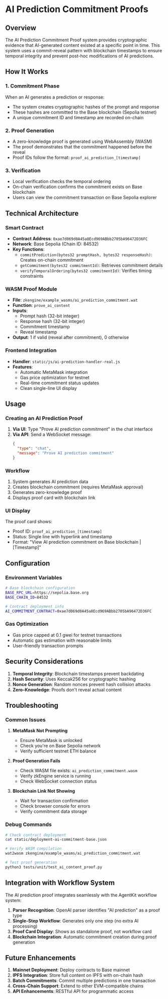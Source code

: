 # AI Prediction Commitment Proofs

## Overview

The AI Prediction Commitment Proof system provides cryptographic evidence that AI-generated content existed at a specific point in time. This system uses a commit-reveal pattern with blockchain timestamps to ensure temporal integrity and prevent post-hoc modifications of AI predictions.

## How It Works

### 1. Commitment Phase
When an AI generates a prediction or response:
- The system creates cryptographic hashes of the prompt and response
- These hashes are committed to the Base blockchain (Sepolia testnet)
- A unique commitment ID and timestamp are recorded on-chain

### 2. Proof Generation
- A zero-knowledge proof is generated using WebAssembly (WASM)
- The proof demonstrates that the commitment happened before the reveal
- Proof IDs follow the format: `proof_ai_prediction_[timestamp]`

### 3. Verification
- Local verification checks the temporal ordering
- On-chain verification confirms the commitment exists on Base blockchain
- Users can view the commitment transaction on Base Sepolia explorer

## Technical Architecture

### Smart Contract
- **Contract Address**: `0xae7d069d0A45a8Ecd969ABbb2705bA96472D36FC`
- **Network**: Base Sepolia (Chain ID: 84532)
- **Key Functions**:
  - `commitPrediction(bytes32 promptHash, bytes32 responseHash)`: Creates on-chain commitment
  - `getCommitment(bytes32 commitmentId)`: Retrieves commitment details
  - `verifyTemporalOrdering(bytes32 commitmentId)`: Verifies timing constraints

### WASM Proof Module
- **File**: `zkengine/example_wasms/ai_prediction_commitment.wat`
- **Function**: `prove_ai_content`
- **Inputs**:
  - Prompt hash (32-bit integer)
  - Response hash (32-bit integer)
  - Commitment timestamp
  - Reveal timestamp
- **Output**: 1 if valid (reveal after commitment), 0 otherwise

### Frontend Integration
- **Handler**: `static/js/ai-prediction-handler-real.js`
- **Features**:
  - Automatic MetaMask integration
  - Gas price optimization for testnet
  - Real-time commitment status updates
  - Clean single-line UI display

## Usage

### Creating an AI Prediction Proof

1. **Via UI**: Type "Prove AI prediction commitment" in the chat interface
2. **Via API**: Send a WebSocket message:
   ```json
   {
     "type": "chat",
     "message": "Prove AI prediction commitment"
   }
   ```

### Workflow
1. System generates AI prediction data
2. Creates blockchain commitment (requires MetaMask approval)
3. Generates zero-knowledge proof
4. Displays proof card with blockchain link

### UI Display
The proof card shows:
- Proof ID: `proof_ai_prediction_[timestamp]`
- Status: Single line with hyperlink and timestamp
- Format: "View AI prediction commitment on Base blockchain | [Timestamp]"

## Configuration

### Environment Variables
```bash
# Base blockchain configuration
BASE_RPC_URL=https://sepolia.base.org
BASE_CHAIN_ID=84532

# Contract deployment info
AI_COMMITMENT_CONTRACT=0xae7d069d0A45a8Ecd969ABbb2705bA96472D36FC
```

### Gas Optimization
- Gas price capped at 0.1 gwei for testnet transactions
- Automatic gas estimation with reasonable limits
- User-friendly transaction prompts

## Security Considerations

1. **Temporal Integrity**: Blockchain timestamps prevent backdating
2. **Hash Security**: Uses Keccak256 for cryptographic hashing
3. **Nonce Generation**: Random nonces prevent hash collision attacks
4. **Zero-Knowledge**: Proofs don't reveal actual content

## Troubleshooting

### Common Issues

1. **MetaMask Not Prompting**
   - Ensure MetaMask is unlocked
   - Check you're on Base Sepolia network
   - Verify sufficient testnet ETH balance

2. **Proof Generation Fails**
   - Check WASM file exists: `ai_prediction_commitment.wasm`
   - Verify zkEngine service is running
   - Check WebSocket connection status

3. **Blockchain Link Not Showing**
   - Wait for transaction confirmation
   - Check browser console for errors
   - Verify commitment data storage

### Debug Commands
```bash
# Check contract deployment
cat static/deployment-ai-commitment-base.json

# Verify WASM compilation
wat2wasm zkengine/example_wasms/ai_prediction_commitment.wat

# Test proof generation
python3 tests/unit/test_ai_content_proof.py
```

## Integration with Workflow System

The AI prediction proof integrates seamlessly with the AgentKit workflow system:

1. **Parser Recognition**: OpenAI parser identifies "AI prediction" as a proof type
2. **Single-Step Workflow**: Generates only one step (no extra AI processing)
3. **Proof Card Display**: Shows as standalone proof, not workflow card
4. **Blockchain Integration**: Automatic commitment creation during proof generation

## Future Enhancements

1. **Mainnet Deployment**: Deploy contracts to Base mainnet
2. **IPFS Integration**: Store full content on IPFS with on-chain hash
3. **Batch Commitments**: Commit multiple predictions in one transaction
4. **Cross-Chain Support**: Extend to other EVM-compatible chains
5. **API Enhancements**: RESTful API for programmatic access